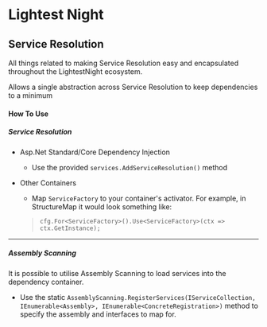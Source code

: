 # Lightest Night
## Service Resolution

All things related to making Service Resolution easy and encapsulated throughout the LightestNight ecosystem.

Allows a single abstraction across Service Resolution to keep dependencies to a minimum

#### How To Use
##### Service Resolution
* Asp.Net Standard/Core Dependency Injection
  * Use the provided `services.AddServiceResolution()` method
  
* Other Containers
  * Map `ServiceFactory` to your container's activator. For example, in StructureMap it would look something like:
  > `cfg.For<ServiceFactory>().Use<ServiceFactory>(ctx => ctx.GetInstance);`

----                                                                                                                                        
                                                                                                                                                                                                                                                                                  
##### Assembly Scanning
It is possible to utilise Assembly Scanning to load services into the dependency container.
* Use the static `AssemblyScanning.RegisterServices(IServiceCollection, IEnumerable<Assembly>, IEnumerable<ConcreteRegistration>)` method to specify the assembly and interfaces to map for.